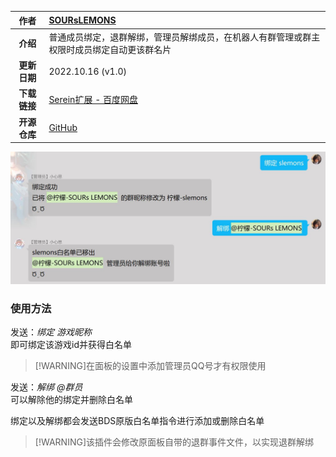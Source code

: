 
|     作者     | [SOURsLEMONS](https://github.com/SOURsLEMONS)                                              |
| :----------: | :----------------------------------------------------------------------------------------- |
|   **介绍**   | 普通成员绑定，退群解绑，管理员解绑成员，在机器人有群管理或群主权限时成员绑定自动更该群名片 |
| **更新日期** | 2022.10.16 (v1.0)                                                                          |
| **下载链接** | [Serein扩展 - 百度网盘](https://pan.baidu.com/s/1aDcF4ofPpjUIU3jbCMgL5Q?pwd=1234)          |
| **开源仓库** | [GitHub](https://github.com/Zaitonn/Serein/blob/plugins/SLbind.js)                         |

![效果图](../../imgs/Extension/SLbind.js.jpg)

### 使用方法

发送：*绑定 游戏昵称*  
即可绑定该游戏id并获得白名单  
>[!WARNING]在面板的设置中添加管理员QQ号才有权限使用

发送：*解绑 @群员*  
可以解除他的绑定并删除白名单

绑定以及解绑都会发送BDS原版白名单指令进行添加或删除白名单

>[!WARNING]该插件会修改原面板自带的退群事件文件，以实现退群解绑
